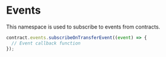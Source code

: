 # Events

This namespace is used to subscribe to events from contracts.

```typescript
contract.events.subscribeOnTransferEvent((event) => {
  // Event callback function
});
```
